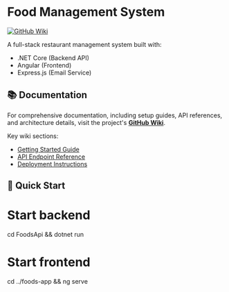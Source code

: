 # Food Management System

[![GitHub Wiki](https://img.shields.io/badge/docs-wiki-blue?style=for-the-badge&logo=github)](https://github.com/BlackBull3/FoodsApi/wiki)

A full-stack restaurant management system built with:
- .NET Core (Backend API)
- Angular (Frontend)
- Express.js (Email Service)

## 📚 Documentation

For comprehensive documentation, including setup guides, API references, and architecture details, visit the project's **[GitHub Wiki](https://github.com/BlackBull3/FoodsApi/wiki)**.

Key wiki sections:
- [Getting Started Guide](https://github.com/BlackBull3/FoodsApi/wiki/Getting-Started)
- [API Endpoint Reference](https://github.com/BlackBull3/FoodsApi/wiki/API-Documentation)
- [Deployment Instructions](https://github.com/BlackBull3/FoodsApi/wiki/Deployment)

## 🚀 Quick Start

# Start backend
cd FoodsApi && dotnet run

# Start frontend
cd ../foods-app && ng serve
